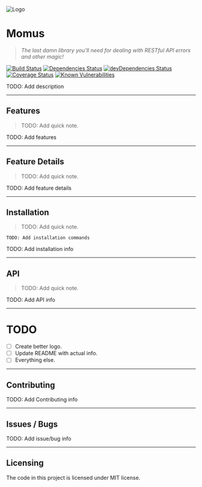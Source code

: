 ![Logo](http://takimag.com/images/uploads/shutterstock_174476873.jpg)

# Momus
> _The last damn library you'll need for dealing with RESTful API errors and other magic!_

[![Build Status](https://travis-ci.org/DaneTheory/Momus.svg?branch=master)](https://travis-ci.org/DaneTheory/Momus) [![Dependencies Status](https://david-dm.org/DaneTheory/Momus.svg)](https://david-dm.org/DaneTheory/Momus) [![devDependencies Status](https://david-dm.org/DaneTheory/Momus/dev-status.svg)](https://david-dm.org/DaneTheory/Momus?type=dev) [![Coverage Status](https://coveralls.io/repos/github/DaneTheory/Momus/badge.svg?branch=master)](https://coveralls.io/github/DaneTheory/Momus?branch=master) [![Known Vulnerabilities](https://snyk.io/test/github/danetheory/momus/badge.svg)](https://snyk.io/test/github/danetheory/momus)


TODO: Add description

---

## Features
> TODO: Add quick note.

TODO: Add features

---

## Feature Details
> TODO: Add quick note.

TODO: Add feature details

---

## Installation
> TODO: Add quick note.

```
TODO: Add installation commands
```

TODO: Add installation info

---

## API
> TODO: Add quick note.

TODO: Add API info

---

# TODO
- [ ] Create better logo.
- [ ] Update README with actual info.
- [ ] Everything else.

---

## Contributing

TODO: Add Contributing info

---

## Issues / Bugs

TODO: Add issue/bug info

---

## Licensing

The code in this project is licensed under MIT license.
